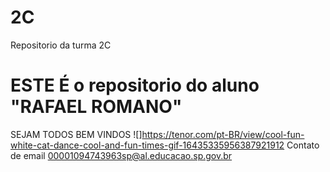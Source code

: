 # 2C
Repositorio da turma 2C
# ESTE É o repositorio do aluno "RAFAEL ROMANO"
SEJAM TODOS BEM VINDOS 
![]https://tenor.com/pt-BR/view/cool-fun-white-cat-dance-cool-and-fun-times-gif-16435335956387921912
Contato de email 00001094743963sp@al.educacao.sp.gov.br
